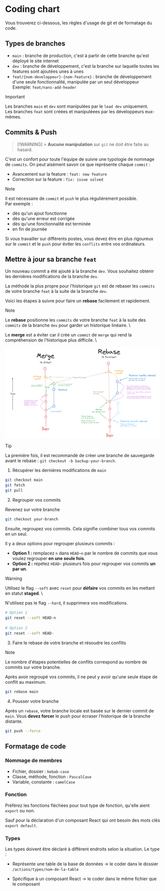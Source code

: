 # Coding chart

Vous trouverez ci-dessous, les règles d'usage de git et de formatage du code.

## Types de branches

- `main` : branche de production, c'est à partir de cette branche qu'est déployé le site internet
- `dev` : branche de développement, c'est la branche sur laquelle toutes les features sont ajoutées unes à unes
- `feat/{nom-developpeur}-{nom-feature}` : branche de développement d'une seule fonctionnalité, manipulée par un seul développeur \
  Exemple: `feat/nans-add-header`

> [!IMPORTANT]
> Les branches `main` et `dev` sont manipulées par le `lead dev` uniquement. \
> Les branches `feat` sont créées et manipuléees par les développeurs eux-mêmes.

## Commits & Push

> [!WARNING] > **Aucune manipulation** sur `git` ne doit être faite au hasard.

C'est un confort pour toute l'équipe de suivre une typologie de nommage de `commits`. On peut aisément savoir ce que représente chaque `commit` :

- Avancement sur la feature : `feat: new feature`
- Correction sur la feature : `fix: issue solved`

> [!NOTE]
> Il est nécessaire de `commit` et `push` le plus régulièrement possible. \
> Par exemple :
>
> - dès qu'un ajout fonctionne
> - dès qu'une erreur est corrigée
> - dès qu'une fonctionnalité est terminée
> - en fin de journée
>
> Si vous travailler sur différents postes, vous devez être en plus rigoureux sur le `commit` et le `push` pour éviter les `conflits` entre vos ordinateurs.

## Mettre à jour sa branche `feat`

Un nouveau commit a été ajouté à la branche `dev`. Vous souhaitez obtenir les dernières modifications de la branche `dev`.

La méthode la plus propre pour l'historique `git` est de rebaser les `commits` de votre branche `feat` à la suite de la branche `dev`.

Voici les étapes à suivre pour faire un **rebase** facilement et rapidement.

> [!NOTE]
> Le **rebase** positionne les `commits` de votre branche `feat` à la suite des `commits` de la branche `dev` pour garder un historique linéaire. \
>
> Le **merge** est a éviter car il crée un `commit` de `merge` qui rend la compréhension de l'historique plus difficile. \
>
> ![Différence entre rebase et main](/public/rebase-or-merge.png)

> [!TIP]
> La première fois, il est recommandé de créer une branche de sauvegarde avant le rebase : `git checkout -b backup-your-branch`.

1. Récupérer les dernières modifications de `main`

```zsh
git checkout main
git fetch
git pull
```

2. Regrouper vos commits

Revenez sur votre branche

```zsh
git checkout your-branch
```

Ensuite, regroupez vos commits. Cela signifie combiner tous vos commits en un seul.

Il y a deux options pour regrouper plusieurs commits :

- **Option 1 :** remplacez `n` dans `HEAD~n` par le nombre de commits que vous voulez regrouper **en une seule fois**.
- **Option 2 :** répétez `HEAD~` plusieurs fois pour regrouper vos commits **un par un**.

> [!WARNING]
> Utilisez le flag `--soft` avec `reset` pour **défaire** vos commits en les mettant en statut **staged**. \
>
> N'utilisez pas le flag `--hard`, il supprimera vos modifications.

```zsh
# Option 1
git reset --soft HEAD~n

# Option 2
git reset --soft HEAD~
```

3. Faire le rebase de votre branche et résoudre les conflits

> [!NOTE]
> Le nombre d'étapes potentielles de conflits correspond au nombre de commits sur votre branche.

Après avoir regroupé vos commits, il ne peut y avoir qu'une seule étape de conflit au maximum.

```zsh
git rebase main
```

4. Pousser votre branche

Après un `rebase`, votre branche locale est basée sur le dernier commit de `main`. Vous **devez forcer** le push pour écraser l'historique de la branche distante.

```zsh
git push --force
```

## Formatage de code

### Nommage de membres

- Fichier, dossier : `kebab-case`
- Classe, méthode, fonction : `PascalCase`
- Variable, constante : `camelCase`

### Fonction

Préférez les fonctions fléchées pour tout type de fonction, qu'elle aient `export` ou non.

Sauf pour la déclaration d'un composant React qui ont besoin des mots clés `export default`.

### Types

Les types doivent être déclaré à différent endroits selon la situation. Le type :

- Représente une table de la base de données -> le coder dans le dossier `/actions/types/nom-de-la-table`

- Spécifique à un composant React -> le coder dans le même fichier que le composant

<br>
<br>

